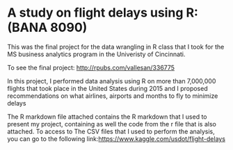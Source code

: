 # A study on flight delays using R: (BANA 8090)	
This was the final project for the data wrangling in R class that I took for the MS business analytics program in the Univeristy of Cincinnati.

To see the final project: http://rpubs.com/vallesan/336775



In this project, I performed data analysis using R on more than 7,000,000 flights that took place in the United States during 2015 and I	proposed recommendations on what airlines, airports and months to fly to minimize delays



The R markdown file attached contains the R markdown that I used to present my project, containing as well the code from the r file that is also attached. To access to The CSV files that I used to perform the analysis, you can go to the following link:https://www.kaggle.com/usdot/flight-delays


